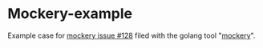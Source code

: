 # Mockery-example

Example case for [mockery issue #128](https://github.com/vektra/mockery/issues/128) filed with the golang tool "[mockery](https://github.com/vektra/mockery)".

